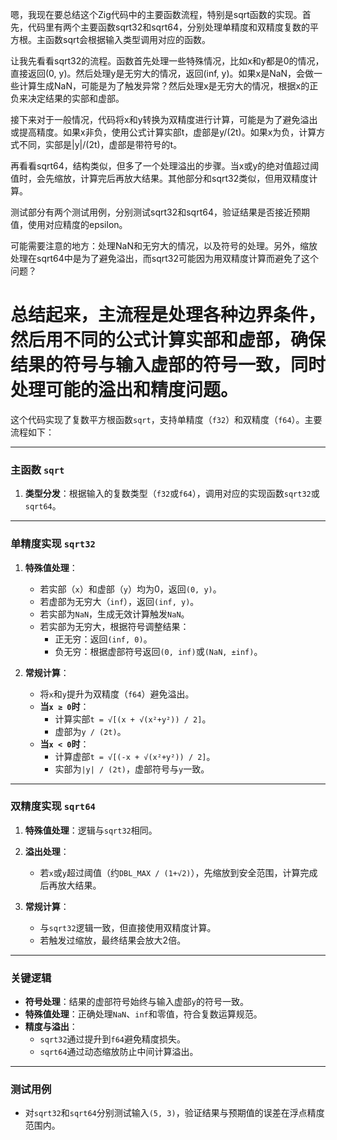 嗯，我现在要总结这个Zig代码中的主要函数流程，特别是sqrt函数的实现。首先，代码里有两个主要函数sqrt32和sqrt64，分别处理单精度和双精度复数的平方根。主函数sqrt会根据输入类型调用对应的函数。

让我先看看sqrt32的流程。函数首先处理一些特殊情况，比如x和y都是0的情况，直接返回(0, y)。然后处理y是无穷大的情况，返回(inf, y)。如果x是NaN，会做一些计算生成NaN，可能是为了触发异常？然后处理x是无穷大的情况，根据x的正负来决定结果的实部和虚部。

接下来对于一般情况，代码将x和y转换为双精度进行计算，可能是为了避免溢出或提高精度。如果x非负，使用公式计算实部t，虚部是y/(2t)。如果x为负，计算方式不同，实部是|y|/(2t)，虚部是带符号的t。

再看看sqrt64，结构类似，但多了一个处理溢出的步骤。当x或y的绝对值超过阈值时，会先缩放，计算完后再放大结果。其他部分和sqrt32类似，但用双精度计算。

测试部分有两个测试用例，分别测试sqrt32和sqrt64，验证结果是否接近预期值，使用对应精度的epsilon。

可能需要注意的地方：处理NaN和无穷大的情况，以及符号的处理。另外，缩放处理在sqrt64中是为了避免溢出，而sqrt32可能因为用双精度计算而避免了这个问题？

总结起来，主流程是处理各种边界条件，然后用不同的公式计算实部和虚部，确保结果的符号与输入虚部的符号一致，同时处理可能的溢出和精度问题。
================================================
这个代码实现了复数平方根函数`sqrt`，支持单精度（`f32`）和双精度（`f64`）。主要流程如下：

---

### **主函数 `sqrt`**
1. **类型分发**：根据输入的复数类型（`f32`或`f64`），调用对应的实现函数`sqrt32`或`sqrt64`。

---

### **单精度实现 `sqrt32`**
1. **特殊值处理**：
   - 若实部（`x`）和虚部（`y`）均为0，返回`(0, y)`。
   - 若虚部为无穷大（`inf`），返回`(inf, y)`。
   - 若实部为`NaN`，生成无效计算触发`NaN`。
   - 若实部为无穷大，根据符号调整结果：
     - 正无穷：返回`(inf, 0)`。
     - 负无穷：根据虚部符号返回`(0, inf)`或`(NaN, ±inf)`。

2. **常规计算**：
   - 将`x`和`y`提升为双精度（`f64`）避免溢出。
   - **当`x ≥ 0`时**：
     - 计算实部`t = √[(x + √(x²+y²)) / 2]`。
     - 虚部为`y / (2t)`。
   - **当`x < 0`时**：
     - 计算虚部`t = √[(-x + √(x²+y²)) / 2]`。
     - 实部为`|y| / (2t)`，虚部符号与`y`一致。

---

### **双精度实现 `sqrt64`**
1. **特殊值处理**：逻辑与`sqrt32`相同。
2. **溢出处理**：
   - 若`x`或`y`超过阈值（约`DBL_MAX / (1+√2)`），先缩放到安全范围，计算完成后再放大结果。

3. **常规计算**：
   - 与`sqrt32`逻辑一致，但直接使用双精度计算。
   - 若触发过缩放，最终结果会放大2倍。

---

### **关键逻辑**
- **符号处理**：结果的虚部符号始终与输入虚部`y`的符号一致。
- **特殊值处理**：正确处理`NaN`、`inf`和零值，符合复数运算规范。
- **精度与溢出**：
  - `sqrt32`通过提升到`f64`避免精度损失。
  - `sqrt64`通过动态缩放防止中间计算溢出。

---

### **测试用例**
- 对`sqrt32`和`sqrt64`分别测试输入`(5, 3)`，验证结果与预期值的误差在浮点精度范围内。